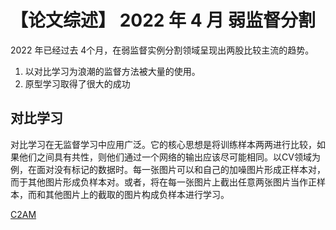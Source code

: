 # 【论文综述】 2022 年 4 月 弱监督分割

2022 年已经过去 4个月，在弱监督实例分割领域呈现出两股比较主流的趋势。
1. 以对比学习为浪潮的监督方法被大量的使用。
2. 原型学习取得了很大的成功

## 对比学习
对比学习在无监督学习中应用广泛。它的核心思想是将训练样本两两进行比较，如果他们之间具有共性，则他们通过一个网络的输出应该尽可能相同。以CV领域为例，在面对没有标记的数据时。每一张图片可以和自己的加噪图片形成正样本对，而于其他图片形成负样本对。或者，将在每一张图片上截出任意两张图片当作正样本，而和其他图片上的截取的图片构成负样本进行学习。

[C2AM](#ref_C2AM)
